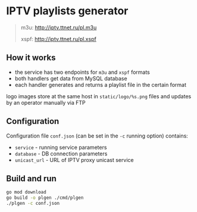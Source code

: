 # IPTV playlists generator
> m3u: http://iptv.ttnet.ru/pl.m3u
>
> xspf: http://iptv.ttnet.ru/pl.xspf

## How it works
- the service has two endpoints for `m3u` and `xspf` formats
- both handlers get data from MySQL database
- each handler generates and returns a playlist file in the certain format

logo images store at the same host in `static/logo/%s.png` files and updates by an operator manually via FTP

## Configuration
Configuration file `conf.json` (can be set in the `-c` running option) contains:

- `service` - running service parameters
- `database` - DB connection parameters
- `unicast_url` - URL of IPTV proxy unicast service

## Build and run
```bash
go mod download
go build -o plgen ./cmd/plgen
./plgen -c conf.json
```
